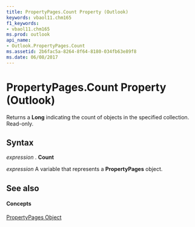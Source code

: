 ```yaml
---
title: PropertyPages.Count Property (Outlook)
keywords: vbaol11.chm165
f1_keywords:
- vbaol11.chm165
ms.prod: outlook
api_name:
- Outlook.PropertyPages.Count
ms.assetid: 2b6fac5a-8264-8f64-8180-034fb63e89f8
ms.date: 06/08/2017
---
```



# PropertyPages.Count Property (Outlook)

Returns a  **Long** indicating the count of objects in the specified collection. Read-only.


## Syntax

 _expression_ . **Count**

 _expression_ A variable that represents a **PropertyPages** object.


## See also


#### Concepts


[PropertyPages Object](propertypages-object-outlook.md)

